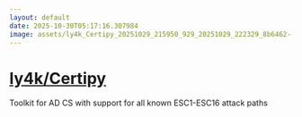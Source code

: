 ```yaml
---
layout: default
date: 2025-10-30T05:17:16.307984
image: assets/ly4k_Certipy_20251029_215950_929_20251029_222329_8b6462--20251029T232357673--cropped.png
---
```


# [ly4k/Certipy](https://github.com/ly4k/Certipy/)

Toolkit for AD CS with support for all known ESC1-ESC16 attack paths
